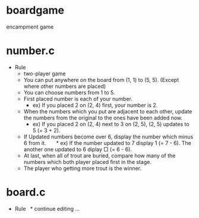 # boardgame
encampment game
# number.c
* Rule
   * two-player game
   * You can put anywhere on the board from (1, 1) to (5, 5). (Except where other numbers are placed)
   * You can choose numbers from 1 to 5.
   * First placed number is each of your number.
       * ex) If you placed 2 on (2, 4) first, your number is 2.
   * When the numbers which you put are adjacent to each other, update the numbers from the original to the ones have been added now.
       * ex) If you placed 2 on (2, 4) next to 3 on (2, 5), (2, 5) updates to 5 (= 3 + 2).
   * If Updated numbers become over 6, display the number which minus 6 from it.
       * ex) If the number updated to 7 display 1 (= 7 - 6). The another one updated to 6 diplay □ (= 6 - 6).
   * At last, when all of trout are buried, compare how many of the numbers which both player placed first in the stage. 
   * The player who getting more trout is the winner.
   
# board.c
* Rule
   * continue editing ...
